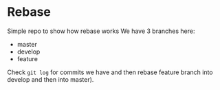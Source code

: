 Rebase
=======

Simple repo to show how rebase works
We have 3 branches here:
- master
- develop
- feature

Check `git log` for commits we have and then rebase feature branch into develop and then into master).
